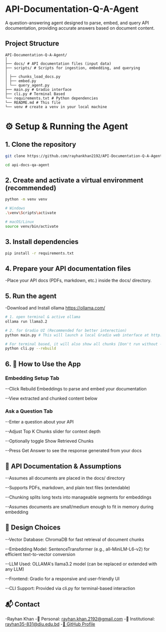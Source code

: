 # API-Documentation-Q-A-Agent

A question-answering agent designed to parse, embed, and query API documentation, providing accurate answers based on document content.

## Project Structure

```
API-Documentation-Q-A-Agent/
│
├── docs/ # API documentation files (input data)
├── scripts/ # Scripts for ingestion, embedding, and querying
│
│ ├── chunks_load_docs.py
│ ├── embed.py
│ └── query_agent.py
├── main.py # Gradio interface
├── cli.py # Terminal Based
└── requirements.txt # Python dependencies
└── README.md # This file
└── venv # create a venv in your local machine

```

# ⚙️ Setup & Running the Agent

## 1. Clone the repository

```bash
git clone https://github.com/rayhankhan2192/API-Documentation-Q-A-Agent
```
```bash 
cd api-docs-qa-agent

```
## 2. Create and activate a virtual environment (recommended)

```bash
python -m venv venv

# Windows
.\venv\Scripts\activate

# macOS/Linux
source venv/bin/activate
```

## 3. Install dependencies

```bash
pip install -r requirements.txt
```
## 4. Prepare your API documentation files

-Place your API docs (PDFs, markdown, etc.) inside the docs/ directory.


## 5. Run the agent
-Download and Install ollama https://ollama.com/ 
```bash
# 1. open terminal & active ollama 
ollama run llama3.2

# 2. for Gradio UI (Recommended for better interection)
python main.py # This will launch a local Gradio web interface at http://127.0.0.1:7860.

# For terminal based, it will also show all chunks [Don't run without --rebuild]
python cli.py --rebuild 
```

## 6. 🧠 How to Use the App

### Embedding Setup Tab
--Click Rebuild Embeddings to parse and embed your documentation

--View extracted and chunked content below

### Ask a Question Tab
--Enter a question about your API

--Adjust Top K Chunks slider for context depth

--Optionally toggle Show Retrieved Chunks

--Press Get Answer to see the response generated from your docs

## 📄 API Documentation & Assumptions

--Assumes all documents are placed in the docs/ directory

--Supports PDFs, markdown, and plain text files (extendable)

--Chunking splits long texts into manageable segments for embeddings

--Assumes documents are small/medium enough to fit in memory during embedding


## 🧩 Design Choices

--Vector Database: ChromaDB for fast retrieval of document chunks

--Embedding Model: SentenceTransformer (e.g., all-MiniLM-L6-v2) for efficient text-to-vector conversion

--LLM Used: OLLAMA's llama3.2 model (can be replaced or extended with any LLM)

--Frontend: Gradio for a responsive and user-friendly UI

--CLI Support: Provided via cli.py for terminal-based interaction



## 📬 Contact
-Rayhan Khan
-📧 Personal: rayhan.khan.2192@gmail.com
-📧 Institutional: rayhan35-831@diu.edu.bd
-[🔗 GitHub Profile](https://github.com/rayhankhan2192)
